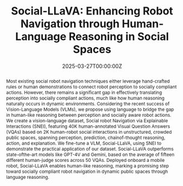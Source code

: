 ---
title: "Social-LLaVA: Enhancing Robot Navigation through Human-Language Reasoning in Social Spaces"
authors:
- Amirreza Payandeh
- Daeun Song
- Mohammad Nazeri
- admin
- Praneel Mukherjee
- Amir Hossain Raj
- Yangzhe Kong
- Dinesh Manocha
- Xuesu Xiao

date: "2025-03-27T00:00:00Z"
doi: ""

# Schedule page publish date (NOT publication's date).
publishDate: "2025-03-27T00:00:00Z"

# Publication type.
# Accepts a single type but formatted as a YAML list (for Hugo requirements).
# Enter a publication type from the CSL standard.
publication_types: ['under submission']

# Publication name and optional abbreviated publication name.
publication: ""
publication_short: 

abstract: Most existing social robot navigation techniques either leverage hand-crafted rules or human demonstrations to connect robot perception to socially compliant actions. However, there remains a significant gap in effectively translating perception into socially compliant actions, much like how human reasoning naturally occurs in dynamic environments. Considering the recent success of Vision-Language Models (VLMs), we propose using language to bridge the gap in human-like reasoning between perception and socially aware robot actions. We create a vision-language dataset, Social robot Navigation via Explainable Interactions (SNEI), featuring 40K human-annotated Visual Question Answers (VQAs) based on 2K human-robot social interactions in unstructured, crowded public spaces, spanning perception, prediction, chainof-thought reasoning, action, and explanation. We fine-tune a VLM, Social-LLaVA, using SNEI to demonstrate the practical application of our dataset. Social-LLaVA outperforms state-ofthe-art models like GPT-4V and Gemini, based on the average of fifteen different human-judge scores across 50 VQAs. Deployed onboard a mobile robot, Social-LLaVA enables human-like reasoning, marking a promising step toward socially compliant robot navigation in dynamic public spaces through language reasoning.



# Summary. An optional shortened abstract.
# summary: Lorem ipsum dolor sit amet, consectetur adipiscing elit. Duis posuere tellus ac convallis placerat. Proin tincidunt magna sed ex sollicitudin condimentum.

tags:
- Social Navigation
- Language Models
- Outdoor Navigation

featured: false

# links:
# - name: Website
#   url: https://robotixx.github.io/GND/
#   icon_pack: fab
#   icon: twitter
url_pdf: https://arxiv.org/pdf/2501.09024
url_code: ""
url_dataset: ''
url_poster: ''
url_project: 'https://cs.gmu.edu/~xiao/Research/SNEI/'
url_slides: ''
url_source: ''
url_video: ""

# Featured image
# To use, add an image named `featured.jpg/png` to your page's folder. 
image:
  caption: 'Image credit: [**Unsplash**](https://unsplash.com/photos/s9CC2SKySJM)'
  focal_point: ""
  preview_only: false

# Associated Projects (optional).
#   Associate this publication with one or more of your projects.
#   Simply enter your project's folder or file name without extension.
#   E.g. `internal-project` references `content/project/internal-project/index.md`.
#   Otherwise, set `projects: []`.
# projects:
# - internal-project

# Slides (optional).
#   Associate this publication with Markdown slides.
#   Simply enter your slide deck's filename without extension.
#   E.g. `slides: "example"` references `content/slides/example/index.md`.
#   Otherwise, set `slides: ""`.
# slides: example
---